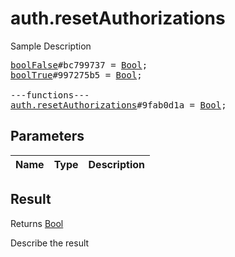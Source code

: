 # auth.resetAuthorizations

Sample Description

<pre>
<a href="../constructor/boolFalse">boolFalse</a>#bc799737 = <a href="../type/Bool.md">Bool</a>;
<a href="../constructor/boolTrue">boolTrue</a>#997275b5 = <a href="../type/Bool.md">Bool</a>;

---functions---
<a href="../method/auth.resetAuthorizations.md">auth.resetAuthorizations</a>#9fab0d1a = <a href="../type/Bool.md">Bool</a>;
</pre>

## Parameters

| Name | Type | Description |
|------|:----:|-------------|

## Result

Returns <a href="../type/Bool.md">Bool</a>

Describe the result

